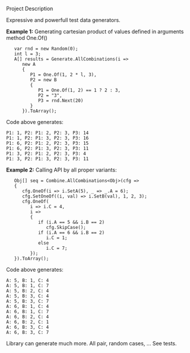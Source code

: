 Project Description

Expressive and powerfull test data generators.

**Example 1:** Generating cartesian product of values defined in arguments method One.Of()
```
   var rnd = new Random(0);
   int l = 3;
   A[] results = Generate.AllCombinations(i =>
      new A
      {
         P1 = One.Of(1, 2 * l, 3),
         P2 = new B
         {
            P1 = One.Of(1, 2) == 1 ? 2 : 3,
            P2 = "3",
            P3 = rnd.Next(20)
         }
      }).ToArray();
```

Code above generates:
```
P1: 1, P2: P1: 2, P2: 3, P3: 14
P1: 1, P2: P1: 3, P2: 3, P3: 16
P1: 6, P2: P1: 2, P2: 3, P3: 15
P1: 6, P2: P1: 3, P2: 3, P3: 11
P1: 3, P2: P1: 2, P2: 3, P3: 4
P1: 3, P2: P1: 3, P2: 3, P3: 11
```
**Example 2:** Calling API by all proper variants:
```
   Obj[] seq = Combine.AllCombinations<Obj>(cfg =>
   {
      cfg.OneOf(i => i.SetA(5), _ => _.A = 6);
      cfg.SetOneOf((i, val) => i.SetB(val), 1, 2, 3);
      cfg.OneOf(
         i => i.C = 4,
         i =>
         {
            if (i.A == 5 && i.B == 2)
               cfg.SkipCase();
            if (i.A == 6 && i.B == 2)
               i.C = 1;
            else
               i.C = 7;
         });
   }).ToArray();
```

Code above generates:
```
A: 5, B: 1, C: 4
A: 5, B: 1, C: 7
A: 5, B: 2, C: 4
A: 5, B: 3, C: 4
A: 5, B: 3, C: 7
A: 6, B: 1, C: 4
A: 6, B: 1, C: 7
A: 6, B: 2, C: 4
A: 6, B: 2, C: 1
A: 6, B: 3, C: 4
A: 6, B: 3, C: 7
```
Library can generate much more. All pair, random cases, ... See tests.
